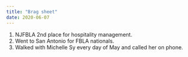 ```yaml
---
title: "Brag sheet"
date: 2020-06-07
---
```

1. NJFBLA 2nd place for hospitality management.
2. Went to San Antonio for FBLA nationals. 
3. Walked with Michelle Sy every day of May and called her on phone. 
